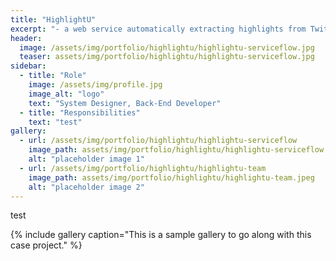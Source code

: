 ```yaml
---
title: "HighlightU"
excerpt: "- a web service automatically extracting highlights from Twitch videos "
header:
  image: /assets/img/portfolio/highlightu/highlightu-serviceflow.jpg
  teaser: assets/img/portfolio/highlightu/highlightu-serviceflow.jpg
sidebar:
  - title: "Role"
    image: /assets/img/profile.jpg
    image_alt: "logo"
    text: "System Designer, Back-End Developer"
  - title: "Responsibilities"
    text: "test"
gallery:
  - url: /assets/img/portfolio/highlightu/highlightu-serviceflow
    image_path: assets/img/portfolio/highlightu/highlightu-serviceflow.jpg
    alt: "placeholder image 1"
  - url: /assets/img/portfolio/highlightu/highlightu-team
    image_path: assets/img/portfolio/highlightu/highlightu-team.jpeg
    alt: "placeholder image 2"
---
```



test 

{% include gallery caption="This is a sample gallery to go along with this case project." %}